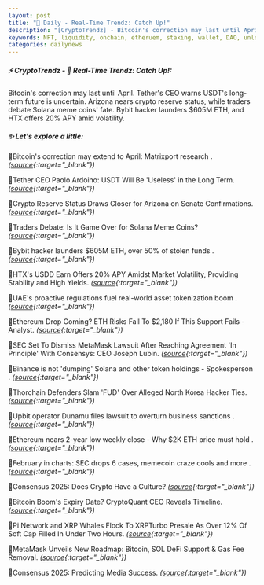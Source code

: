 ```yaml
---
layout: post
title: "🌇 Daily - Real-Time Trendz: Catch Up!"
description: "[CryptoTrendz] - Bitcoin's correction may last until April. Tether's CEO warns USDT's long-term future is uncertain. Arizona nears crypto reserve status, while traders debate Solana meme coins' fate. Bybit hacker launders $605M ETH, and HTX offers 20% APY amid volatility."
keywords: NFT, liquidity, onchain, etheruem, staking, wallet, DAO, unlocks, cryptocurrencies
categories: dailynews
---
```


##### ⚡ CryptoTrendz - 📌 *Real-Time Trendz: Catch Up!:*

Bitcoin's correction may last until April. Tether's CEO warns USDT's long-term future is uncertain. Arizona nears crypto reserve status, while traders debate Solana meme coins' fate. Bybit hacker launders $605M ETH, and HTX offers 20% APY amid volatility.

##### ✨ *Let's explore a little:*


🔹Bitcoin's correction may extend to April: Matrixport research . *([source](https://s.avyag.com/aho7){:target="_blank"})*

🔹Tether CEO Paolo Ardoino: USDT Will Be 'Useless' in the Long Term. *([source](https://s.avyag.com/17he){:target="_blank"})*

🔹Crypto Reserve Status Draws Closer for Arizona on Senate Confirmations. *([source](https://s.avyag.com/672q){:target="_blank"})*

🔹Traders Debate: Is It Game Over for Solana Meme Coins? *([source](https://s.avyag.com/tdk5){:target="_blank"})*

🔹Bybit hacker launders $605M ETH, over 50% of stolen funds . *([source](https://s.avyag.com/au1i){:target="_blank"})*

🔹HTX's USDD Earn Offers 20% APY Amidst Market Volatility, Providing Stability and High Yields. *([source](https://s.avyag.com/8qla){:target="_blank"})*

🔹UAE's proactive regulations fuel real-world asset tokenization boom . *([source](https://s.avyag.com/9qhm){:target="_blank"})*

🔹Ethereum Drop Coming? ETH Risks Fall To $2,180 If This Support Fails - Analyst. *([source](https://s.avyag.com/ckgm){:target="_blank"})*

🔹SEC Set To Dismiss MetaMask Lawsuit After Reaching Agreement 'In Principle' With Consensys: CEO Joseph Lubin. *([source](https://s.avyag.com/axm8){:target="_blank"})*

🔹Binance is not 'dumping' Solana and other token holdings - Spokesperson . *([source](https://s.avyag.com/o1s6){:target="_blank"})*

🔹Thorchain Defenders Slam 'FUD' Over Alleged North Korea Hacker Ties. *([source](https://s.avyag.com/f0mr){:target="_blank"})*

🔹Upbit operator Dunamu files lawsuit to overturn business sanctions . *([source](https://s.avyag.com/75g3){:target="_blank"})*

🔹Ethereum nears 2-year low weekly close - Why $2K ETH price must hold . *([source](https://s.avyag.com/cdr9){:target="_blank"})*

🔹February in charts: SEC drops 6 cases, memecoin craze cools and more . *([source](https://s.avyag.com/hvzo){:target="_blank"})*

🔹Consensus 2025: Does Crypto Have a Culture? *([source](https://s.avyag.com/rge9){:target="_blank"})*

🔹Bitcoin Boom's Expiry Date? CryptoQuant CEO Reveals Timeline. *([source](https://s.avyag.com/78za){:target="_blank"})*

🔹Pi Network and XRP Whales Flock To XRPTurbo Presale As Over 12% Of Soft Cap Filled In Under Two Hours. *([source](https://s.avyag.com/fp9f){:target="_blank"})*

🔹MetaMask Unveils New Roadmap: Bitcoin, SOL DeFi Support & Gas Fee Removal. *([source](https://s.avyag.com/uxqt){:target="_blank"})*

🔹Consensus 2025: Predicting Media Success. *([source](https://s.avyag.com/7ltq){:target="_blank"})*
